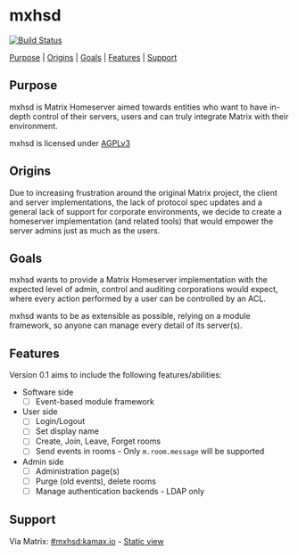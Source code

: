 # mxhsd
[![Build Status](https://travis-ci.org/kamax-io/mxhsd.svg?branch=master)](https://travis-ci.org/kamax-io/mxhsd)  

[Purpose](#purpose) | [Origins](#origins) | [Goals](#goals) | [Features](#features) | [Support](#support)

## Purpose
mxhsd is Matrix Homeserver aimed towards entities who want to have in-depth control of their servers, users and can truly integrate Matrix with their environment.

mxhsd is licensed under [AGPLv3](https://www.gnu.org/licenses/agpl-3.0.en.html)

## Origins
Due to increasing frustration around the original Matrix project, the client and server implementations, the lack of protocol spec updates and a general lack of support for corporate environments, we decide to create a homeserver implementation (and related tools) that would empower the server admins just as much as the users.

## Goals
mxhsd wants to provide a Matrix Homeserver implementation with the expected level of admin, control and auditing corporations would expect, where every action performed by a user can be controlled by an ACL.

mxhsd wants to be as extensible as possible, relying on a module framework, so anyone can manage every detail of its server(s).

## Features
Version 0.1 aims to include the following features/abilities:

- Software side
  - [ ] Event-based module framework

- User side
  - [ ] Login/Logout
  - [ ] Set display name
  - [ ] Create, Join, Leave, Forget rooms
  - [ ] Send events in rooms - Only `m.room.message` will be supported

- Admin side
  - [ ] Administration page(s)
  - [ ] Purge (old events), delete rooms
  - [ ] Manage authentication backends - LDAP only

## Support
Via Matrix: [#mxhsd:kamax.io](https://matrix.to/#/#mxhsd:kamax.io) - [Static view](https://view.matrix.org/room/!MDGUnxWASkbvkdZMpE:kamax.io/)
